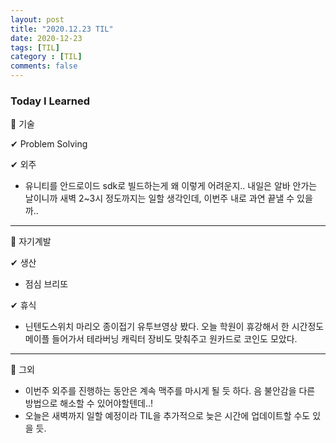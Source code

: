 ```yaml
---
layout: post
title: "2020.12.23 TIL"
date: 2020-12-23
tags: [TIL]
category : [TIL]
comments: false
---
```


### Today I Learned  

💎 기술  

✔ Problem Solving  

✔ 외주
- 유니티를 안드로이드 sdk로 빌드하는게 왜 이렇게 어려운지.. 내일은 알바 안가는 날이니까 새벽 2~3시 정도까지는 일할 생각인데, 이번주 내로 과연 끝낼 수 있을까..

---
💎 자기계발  

✔ 생산  
- 점심 브리또

✔ 휴식
- 닌텐도스위치 마리오 종이접기 유투브영상 봤다. 오늘 학원이 휴강해서 한 시간정도 메이플 들어가서 테라버닝 캐릭터 장비도 맞춰주고 원카드로 코인도 모았다.

---

💎 그외  
- 이번주 외주를 진행하는 동안은 계속 맥주를 마시게 될 듯 하다. 음 불안감을 다른 방법으로 해소할 수 있어야할텐데..!
- 오늘은 새벽까지 일할 예정이라 TIL을 추가적으로 늦은 시간에 업데이트할 수도 있을 듯.
